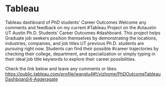 # Tableau
Tableau dashboard of PhD students' Career Outcomes
Welcome any comments and feedback on my current #Tableau Project on the #utaustin UT Austin Ph.D. Students’ Career Outcomes #dashboard. This project helps Graduate job seekers position themselves by demonstrating the locations, industries, companies, and job titles UT previous Ph.D. students are pursuing right now. Students can find their possible #career trajectories by checking their college, department, and specialization or simply typing in their ideal job title keywords to explore their career possibilities.

Check the link below and leave any comments or likes.
https://public.tableau.com/profile/wanglu4#!/vizhome/PhDOutcomeTableauDashboard/4-Aggeragate
